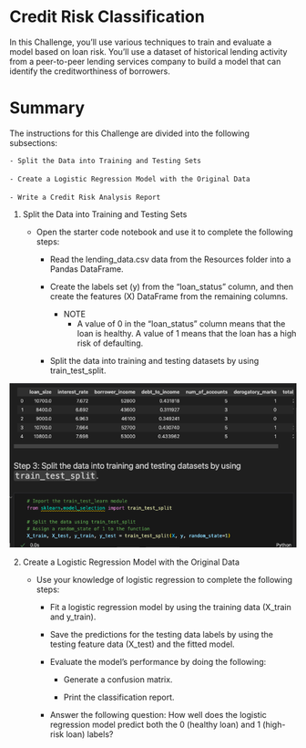 # Credit Risk Classification

In this Challenge, you’ll use various techniques to train and evaluate a model based on loan risk. You’ll use a dataset of historical lending activity from a peer-to-peer lending services company to build a model that can identify the creditworthiness of borrowers.

# Summary

The instructions for this Challenge are divided into the following subsections:

    - Split the Data into Training and Testing Sets

    - Create a Logistic Regression Model with the Original Data

    - Write a Credit Risk Analysis Report

1. Split the Data into Training and Testing Sets

    - Open the starter code notebook and use it to complete the following steps:

        - Read the lending_data.csv data from the Resources folder into a Pandas DataFrame.

        - Create the labels set (y) from the “loan_status” column, and then create the features (X) DataFrame from the remaining columns.

           - NOTE
               - A value of 0 in the “loan_status” column means that the loan is healthy. A value of 1 means that the loan has a high risk of defaulting.

        - Split the data into training and testing datasets by using train_test_split.

![Alt text](<Screen Shot 2024-01-04 at 11.14.35 PM.png>)

2. Create a Logistic Regression Model with the Original Data

    - Use your knowledge of logistic regression to complete the following steps:

        - Fit a logistic regression model by using the training data (X_train and y_train).

        - Save the predictions for the testing data labels by using the testing feature data (X_test) and the fitted model.

        - Evaluate the model’s performance by doing the following:

            - Generate a confusion matrix.

            - Print the classification report.

        - Answer the following question: How well does the logistic regression model predict both the 0 (healthy loan) and 1 (high-risk loan) labels?




